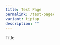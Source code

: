 ```yaml
---
title: Test Page
permalink: /test-page/
variant: tiptap
description: ""
---
```

<p>Title</p>
<p></p>
<p></p>